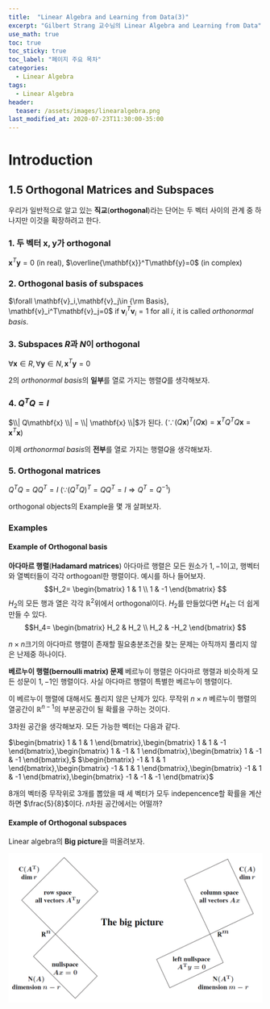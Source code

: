 ```yaml
---
title:  "Linear Algebra and Learning from Data(3)"
excerpt: "Gilbert Strang 교수님의 Linear Algebra and Learning from Data"
use_math: true
toc: true
toc_sticky: true
toc_label: "페이지 주요 목차"
categories:
  - Linear Algebra
tags:
  - Linear Algebra
header:
  teaser: /assets/images/linearalgebra.png
last_modified_at: 2020-07-23T11:30:00-35:00
---
```


# Introduction
## 1.5 Orthogonal Matrices and Subspaces

우리가 일반적으로 알고 있는 **직교**(**orthogonal**)라는 단어는 두 벡터 사이의 관계 중 하나지만 이것을 확장하려고 한다.

### 1. 두 벡터 $\mathbf{x},\mathbf{y}$가 orthogonal
$\mathbf{x}^T\mathbf{y}=0$ (in real), $\overline{\mathbf{x}}^T\mathbf{y}=0$ (in complex)
### 2. Orthogonal basis of subspaces
$\forall \mathbf{v}_i,\mathbf{v}_j\in {\rm Basis}, \mathbf{v}_i^T\mathbf{v}_j=0$ if $\mathbf{v}_i^T\mathbf{v}_i=1$ for all $i$, it is called *orthonormal basis*.
### 3. Subspaces $R$과 $N$이 orthogonal
$\forall \mathbf{x}\in R,\, \forall \mathbf{y}\in N,\, \mathbf{x}^T\mathbf{y}=0$

2의 *orthonormal basis*의 **일부**를 열로 가지는 행렬$Q$를 생각해보자.
### 4. $Q^TQ=I$
$\\| Q\mathbf{x} \\| = \\| \mathbf{x} \\|$가 된다.
$(\because (Q\mathbf{x})^T(Q\mathbf{x})=\mathbf{x}^T Q^T Q \mathbf{x}=\mathbf{x}^T\mathbf{x})$

이제 *orthonormal basis*의 **전부**를 열로 가지는 행렬$Q$을 생각해보자.
### 5. Orthogonal matrices
$Q^TQ=QQ^T=I$
$(\because (Q^TQ)^T=QQ^T=I \Rightarrow Q^T=Q^{-1})$

orthogonal objects의 Example을 몇 개 살펴보자.

### Examples
#### Example of Orthogonal basis
**아다마르 행렬**(**Hadamard matrices**)
아다마르 행렬은 모든 원소가 $1,-1$이고, 행벡터와 열벡터들이 각각 orthogoanl한 행렬이다. 예시를 하나 들어보자.
$$H_2=
\begin{bmatrix}
    1 & 1 \\ 1 & -1
\end{bmatrix}
$$
$H_2$의 모든 행과 열은 각각 $\mathbb{R}^2$위에서 orthogonal이다. $H_2$를 만들었다면 $H_4$는 더 쉽게 만들 수 있다.
$$H_4=
\begin{bmatrix}
    H_2 & H_2 \\ H_2 & -H_2
\end{bmatrix}
$$

$n\times n$크기의 아다마르 행렬이 존재할 필요충분조건을 찾는 문제는 아직까지 풀리지 않은 난제중 하나이다.

**베르누이 행렬(bernoulli matrix) 문제**
베르누이 행렬은 아다마르 행렬과 비슷하게 모든 성문이 $1,-1$인 행렬이다. 사실 아다마르 행렬이 특별한 베르누이 행렬이다.

이 베르누이 행렬에 대해서도 풀리지 않은 난제가 있다. 무작위 $n\times n$ 베르누이 행렬의 열공간이 $\mathbb{R}^{n-1}$의 부분공간이 될 확률을 구하는 것이다.

$3$차원 공간을 생각해보자. 모든 가능한 벡터는 다음과 같다.

$\begin{bmatrix} 1 & 1 & 1 \end{bmatrix},\begin{bmatrix} 1 & 1 & -1 \end{bmatrix},\begin{bmatrix} 1 & -1 & 1 \end{bmatrix},\begin{bmatrix} 1 & -1 & -1 \end{bmatrix},$
$\begin{bmatrix} -1 & 1 & 1 \end{bmatrix},\begin{bmatrix} -1 & 1 & 1 \end{bmatrix},\begin{bmatrix} -1 & 1 & -1 \end{bmatrix},\begin{bmatrix} -1 & -1 & -1 \end{bmatrix}$

$8$개의 벡터중 무작위로 $3$개를 뽑았을 때 세 벡터가 모두 indepencence할 확률을 계산하면 $\frac{5}{8}$이다. $n$차원 공간에서는 어떨까?

#### Example of Orthogonal subspaces
Linear algebra의 **Big picture**을 떠올려보자.

![](https://raw.githubusercontent.com/Archin-coding/Archin-coding.github.io/master/assets/images/linearalgebra/20200722_5.png) 

